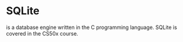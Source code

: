 # SQLite

is a database engine written in the C programming language. SQLite is covered in the CS50x course.
